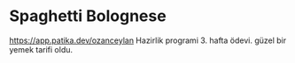 # Spaghetti Bolognese
https://app.patika.dev/ozanceylan
Hazirlik programi 3. hafta ödevi.
güzel bir yemek tarifi oldu.
